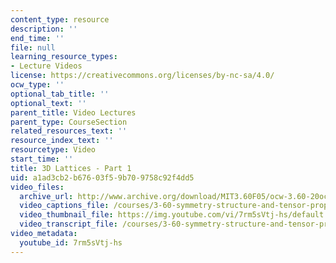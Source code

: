 ```yaml
---
content_type: resource
description: ''
end_time: ''
file: null
learning_resource_types:
- Lecture Videos
license: https://creativecommons.org/licenses/by-nc-sa/4.0/
ocw_type: ''
optional_tab_title: ''
optional_text: ''
parent_title: Video Lectures
parent_type: CourseSection
related_resources_text: ''
resource_index_text: ''
resourcetype: Video
start_time: ''
title: 3D Lattices - Part 1
uid: a1ad3cb2-b676-03f5-9b70-9758c92f4dd5
video_files:
  archive_url: http://www.archive.org/download/MIT3.60F05/ocw-3.60-20oct2005-pt1-220k.mp4
  video_captions_file: /courses/3-60-symmetry-structure-and-tensor-properties-of-materials-fall-2005/81973c67cc5f5bd39bc59038d92dc639_7rm5sVtj-hs.vtt
  video_thumbnail_file: https://img.youtube.com/vi/7rm5sVtj-hs/default.jpg
  video_transcript_file: /courses/3-60-symmetry-structure-and-tensor-properties-of-materials-fall-2005/c7e0662cfd9b3ed762d687d5cb26254f_7rm5sVtj-hs.pdf
video_metadata:
  youtube_id: 7rm5sVtj-hs
---
```

